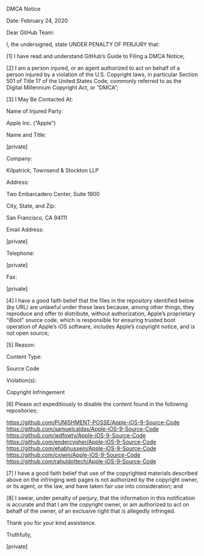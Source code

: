 DMCA Notice

Date: February 24, 2020

Dear GitHub Team:

I, the undersigned, state UNDER PENALTY OF PERJURY that:

[1] I have read and understand GitHub’s Guide to Filing a DMCA Notice;

[2] I am a person injured, or an agent authorized to act on behalf of a person injured by a violation of the U.S. Copyright laws, in particular Section 501 of Title 17 of the United States Code, commonly referred to as the Digital Millennium Copyright Act, or “DMCA”;

[3] I May Be Contacted At:

Name of Injured Party:

Apple Inc. (“Apple”)

Name and Title:

[private]

Company:

Kilpatrick, Townsend & Stockton LLP

Address:

Two Embarcadero Center, Suite 1900

City, State, and Zip:

San Francisco, CA 94111

Email Address:

[private]

Telephone:

[private]

Fax:

[private]

[4] I have a good faith belief that the files in the repository identified below (by URL) are unlawful under these laws because, among other things, they reproduce and offer to distribute, without authorization, Apple’s proprietary “iBoot” source code, which is responsible for ensuring trusted boot operation of Apple’s iOS software, includes Apple’s copyright notice, and is not open source;

[5] Reason:

Content Type:

Source Code

Violation(s):

Copyright Infringement

[6] Please act expeditiously to disable the content found in the following repositories;

https://github.com/PUNISHMENT-POSSE/Apple-iOS-9-Source-Code  
https://github.com/samuelcaldas/Apple-iOS-9-Source-Code  
https://github.com/wdfowty/Apple-iOS-9-Source-Code  
https://github.com/endercypher/Apple-iOS-9-Source-Code  
https://github.com/ehabhussein/Apple-iOS-9-Source-Code  
https://github.com/cxjwin/Apple-iOS-9-Source-Code  
https://github.com/rahuldottech/Apple-iOS-9-Source-Code

[7] I have a good faith belief that use of the copyrighted materials described above on the infringing web pages is not authorized by the copyright owner, or its agent, or the law, and have taken fair use into consideration; and

[8] I swear, under penalty of perjury, that the information in this notification is accurate and that I am the copyright owner, or am authorized to act on behalf of the owner, of an exclusive right that is allegedly infringed.

Thank you for your kind assistance.

Truthfully,

[private]

